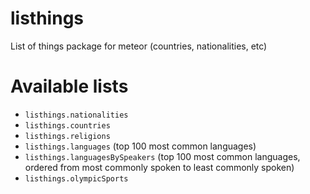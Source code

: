 # listhings
List of things package for meteor (countries, nationalities, etc)

# Available lists

* `listhings.nationalities`
* `listhings.countries`
* `listhings.religions`
* `listhings.languages` (top 100 most common languages)
* `listhings.languagesBySpeakers` (top 100 most common languages, ordered from most commonly spoken to least commonly spoken)
* `listhings.olympicSports`
